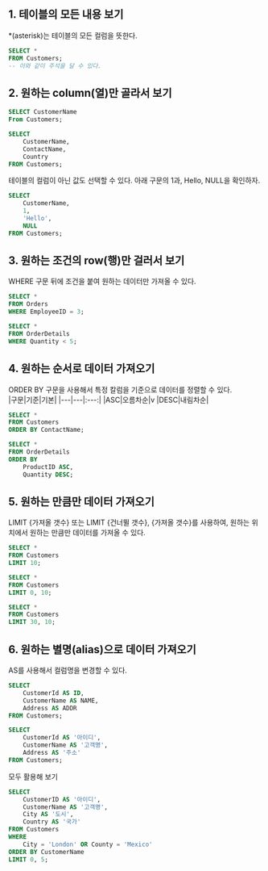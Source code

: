 ## 1. 테이블의 모든 내용 보기
*(asterisk)는 테이블의 모든 컬럼을 뜻한다.
```sql
SELECT * 
FROM Customers;
-- 이와 같이 주석을 달 수 있다.
```
## 2. 원하는 column(열)만 골라서 보기
```sql
SELECT CustomerName 
From Customers;
```
```sql
SELECT
    CustomerName,
    ContactName,
    Country 
FROM Customers;
```
테이블의 컬럼이 아닌 값도 선택할 수 있다.
아래 구문의 1과, Hello, NULL을 확인하자.
```sql
SELECT
    CustomerName,
    1, 
    'Hello', 
    NULL
FROM Customers;
```  

## 3. 원하는 조건의 row(행)만 걸러서 보기
WHERE 구문 뒤에 조건을 붙여 원하는 데이터만 가져올 수 있다.
```sql
SELECT *
FROM Orders
WHERE EmployeeID = 3;
```
```sql
SELECT *
FROM OrderDetails
WHERE Quantity < 5;
```

## 4. 원하는 순서로 데이터 가져오기
ORDER BY 구문을 사용해서 특정 칼럼을 기준으로 데이터를 정렬할 수 있다.  
|구문|기준|기본|
|---|---|:---:|
|ASC|오름차순|v
|DESC|내림차순|

```sql
SELECT *
FROM Customers
ORDER BY ContactName;
```
```sql
SELECT *
FROM OrderDetails
ORDER BY 
    ProductID ASC,
    Quantity DESC;
```

## 5. 원하는 만큼만 데이터 가져오기
LIMIT {가져올 갯수} 또는 LIMIT {건너뛸 갯수}, {가져올 갯수}를 사용하여, 원하는 위치에서 원하는 만큼만 데이터를 가져올 수 있다.
```sql
SELECT *
FROM Customers
LIMIT 10;
```
```sql
SELECT *
FROM Customers
LIMIT 0, 10;
```
```sql
SELECT *
FROM Customers
LIMIT 30, 10;
```

## 6. 원하는 별명(alias)으로 데이터 가져오기
AS를 사용해서 컬럼명을 변경할 수 있다.
```sql
SELECT 
    CustomerId AS ID,
    CustomerName AS NAME,
    Address AS ADDR
FROM Customers;
```
```sql
SELECT
    CustomerId AS '아이디',
    CustomerName AS '고객명',
    Address AS '주소'
FROM Customers;
```

모두 활용해 보기
```sql
SELECT
    CustomerID AS '아이디',
    CustomerName AS '고객명',
    City AS '도시',
    Country AS '국가'
FROM Customers
WHERE
    City = 'London' OR County = 'Mexico'
ORDER BY CustomerName
LIMIT 0, 5;
```